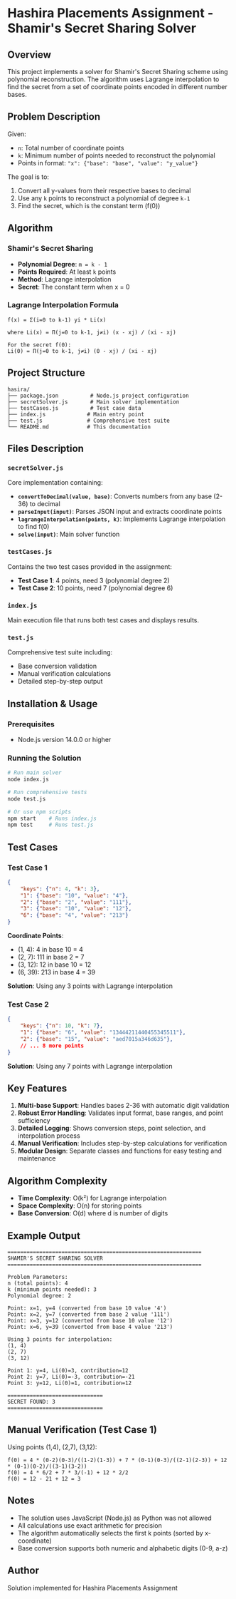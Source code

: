 # Hashira Placements Assignment - Shamir's Secret Sharing Solver

## Overview

This project implements a solver for Shamir's Secret Sharing scheme using polynomial reconstruction. The algorithm uses Lagrange interpolation to find the secret from a set of coordinate points encoded in different number bases.

## Problem Description

Given:
- `n`: Total number of coordinate points
- `k`: Minimum number of points needed to reconstruct the polynomial
- Points in format: `"x": {"base": "base", "value": "y_value"}`

The goal is to:
1. Convert all y-values from their respective bases to decimal
2. Use any `k` points to reconstruct a polynomial of degree `k-1`
3. Find the secret, which is the constant term (f(0))

## Algorithm

### Shamir's Secret Sharing
- **Polynomial Degree**: `m = k - 1`
- **Points Required**: At least `k` points
- **Method**: Lagrange interpolation
- **Secret**: The constant term when x = 0

### Lagrange Interpolation Formula
```
f(x) = Σ(i=0 to k-1) yi * Li(x)

where Li(x) = Π(j=0 to k-1, j≠i) (x - xj) / (xi - xj)

For the secret f(0):
Li(0) = Π(j=0 to k-1, j≠i) (0 - xj) / (xi - xj)
```

## Project Structure

```
hasira/
├── package.json          # Node.js project configuration
├── secretSolver.js       # Main solver implementation
├── testCases.js          # Test case data
├── index.js             # Main entry point
├── test.js              # Comprehensive test suite
└── README.md            # This documentation
```

## Files Description

### `secretSolver.js`
Core implementation containing:
- **`convertToDecimal(value, base)`**: Converts numbers from any base (2-36) to decimal
- **`parseInput(input)`**: Parses JSON input and extracts coordinate points
- **`lagrangeInterpolation(points, k)`**: Implements Lagrange interpolation to find f(0)
- **`solve(input)`**: Main solver function

### `testCases.js`
Contains the two test cases provided in the assignment:
- **Test Case 1**: 4 points, need 3 (polynomial degree 2)
- **Test Case 2**: 10 points, need 7 (polynomial degree 6)

### `index.js`
Main execution file that runs both test cases and displays results.

### `test.js`
Comprehensive test suite including:
- Base conversion validation
- Manual verification calculations
- Detailed step-by-step output

## Installation & Usage

### Prerequisites
- Node.js version 14.0.0 or higher

### Running the Solution
```bash
# Run main solver
node index.js

# Run comprehensive tests
node test.js

# Or use npm scripts
npm start    # Runs index.js
npm test     # Runs test.js
```

## Test Cases

### Test Case 1
```json
{
    "keys": {"n": 4, "k": 3},
    "1": {"base": "10", "value": "4"},
    "2": {"base": "2", "value": "111"},
    "3": {"base": "10", "value": "12"},
    "6": {"base": "4", "value": "213"}
}
```

**Coordinate Points**:
- (1, 4): 4 in base 10 = 4
- (2, 7): 111 in base 2 = 7
- (3, 12): 12 in base 10 = 12  
- (6, 39): 213 in base 4 = 39

**Solution**: Using any 3 points with Lagrange interpolation

### Test Case 2
```json
{
    "keys": {"n": 10, "k": 7},
    "1": {"base": "6", "value": "13444211440455345511"},
    "2": {"base": "15", "value": "aed7015a346d635"},
    // ... 8 more points
}
```

**Solution**: Using any 7 points with Lagrange interpolation

## Key Features

1. **Multi-base Support**: Handles bases 2-36 with automatic digit validation
2. **Robust Error Handling**: Validates input format, base ranges, and point sufficiency
3. **Detailed Logging**: Shows conversion steps, point selection, and interpolation process
4. **Manual Verification**: Includes step-by-step calculations for verification
5. **Modular Design**: Separate classes and functions for easy testing and maintenance

## Algorithm Complexity

- **Time Complexity**: O(k²) for Lagrange interpolation
- **Space Complexity**: O(n) for storing points
- **Base Conversion**: O(d) where d is number of digits

## Example Output

```
=============================================================
SHAMIR'S SECRET SHARING SOLVER
=============================================================

Problem Parameters:
n (total points): 4
k (minimum points needed): 3
Polynomial degree: 2

Point: x=1, y=4 (converted from base 10 value '4')
Point: x=2, y=7 (converted from base 2 value '111')
Point: x=3, y=12 (converted from base 10 value '12')
Point: x=6, y=39 (converted from base 4 value '213')

Using 3 points for interpolation:
(1, 4)
(2, 7)
(3, 12)

Point 1: y=4, Li(0)=3, contribution=12
Point 2: y=7, Li(0)=-3, contribution=-21
Point 3: y=12, Li(0)=1, contribution=12

==============================
SECRET FOUND: 3
==============================
```

## Manual Verification (Test Case 1)

Using points (1,4), (2,7), (3,12):

```
f(0) = 4 * (0-2)(0-3)/((1-2)(1-3)) + 7 * (0-1)(0-3)/((2-1)(2-3)) + 12 * (0-1)(0-2)/((3-1)(3-2))
f(0) = 4 * 6/2 + 7 * 3/(-1) + 12 * 2/2
f(0) = 12 - 21 + 12 = 3
```

## Notes

- The solution uses JavaScript (Node.js) as Python was not allowed
- All calculations use exact arithmetic for precision
- The algorithm automatically selects the first k points (sorted by x-coordinate)
- Base conversion supports both numeric and alphabetic digits (0-9, a-z)

## Author
Solution implemented for Hashira Placements Assignment
